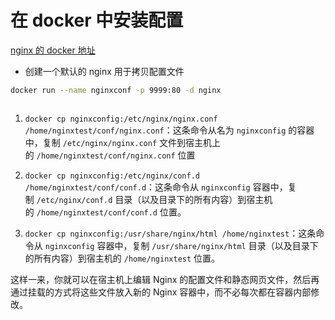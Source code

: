 # 在 docker 中安装配置
[nginx 的 docker 地址](https://hub.docker.com/_/nginx)

- 创建一个默认的 nginx 用于拷贝配置文件
```bash
docker run --name nginxconf -p 9999:80 -d nginx
```

```bash

```



1. `docker cp nginxconfig:/etc/nginx/nginx.conf /home/nginxtest/conf/nginx.conf`：这条命令从名为 `nginxconfig` 的容器中，复制 `/etc/nginx/nginx.conf` 文件到宿主机上的 `/home/nginxtest/conf/nginx.conf` 位置
    
2. `docker cp nginxconfig:/etc/nginx/conf.d /home/nginxtest/conf/conf.d`：这条命令从 `nginxconfig` 容器中，复制 `/etc/nginx/conf.d` 目录（以及目录下的所有内容）到宿主机的 `/home/nginxtest/conf/conf.d` 位置。
    
3. `docker cp nginxconfig:/usr/share/nginx/html /home/nginxtest`：这条命令从 `nginxconfig` 容器中，复制 `/usr/share/nginx/html` 目录（以及目录下的所有内容）到宿主机的 `/home/nginxtest` 位置。
    

  

这样一来，你就可以在宿主机上编辑 Nginx 的配置文件和静态网页文件，然后再通过挂载的方式将这些文件放入新的 Nginx 容器中，而不必每次都在容器内部修改。






